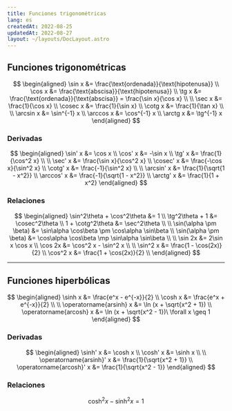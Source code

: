 ```yaml
---
title: Funciones trigonométricas
lang: es
createdAt: 2022-08-25
updatedAt: 2022-08-27
layout: ~/layouts/DocLayout.astro
---
```


<!-- toc -->

## Funciones trigonométricas

$$
\begin{aligned}
  \sin x &= \frac{\text{ordenada}}{\text{hipotenusa}} \\
  \cos x &= \frac{\text{abscisa}}{\text{hipotenusa}} \\
  \tg x &= \frac{\text{ordenada}}{\text{abscisa}} = \frac{\sin x}{\cos x} \\
  \\
  \sec x &= \frac{1}{\cos x} \\
  \cosec x &= \frac{1}{\sin x} \\
  \cotg x &= \frac{1}{\tan x} \\
  \\
  \arcsin x &= \sin^{-1} x \\
  \arccos x &= \cos^{-1} x \\
  \arctg x &= \tg^{-1} x
\end{aligned}
$$

### Derivadas

$$
\begin{aligned}
  \sin' x &= \cos x \\
  \cos' x &= -\sin x \\
  \tg' x &= \frac{1}{\cos^2 x} \\
  \\
  \sec' x &= \frac{\sin x}{\cos^2 x} \\
  \cosec' x &= \frac{-\cos x}{\sin^2 x} \\
  \cotg' x &= \frac{-1}{\sin^2 x} \\
  \\
  \arcsin' x &= \frac{1}{\sqrt{1 - x^2}} \\
  \arccos' x &= \frac{-1}{\sqrt{1 - x^2}} \\
  \arctg' x &= \frac{1}{1 + x^2}
\end{aligned}
$$

### Relaciones

$$
\begin{aligned}
  \sin^2\theta + \cos^2\theta &= 1 \\
  \tg^2\theta + 1 &= \cosec^2\theta \\
  1 + \cotg^2\theta  &= \sec^2\theta \\
  \\
  \sin(\alpha \pm \beta) &= \sin\alpha \cos\beta \pm \cos\alpha \sin\beta \\
  \sin(\alpha \pm \beta) &= \cos\alpha \cos\beta \mp \sin\alpha \sin\beta \\
  \\
  \sin 2x &= 2\sin x \cos x \\
  \cos 2x &= \cos^2 x - \sin^2 x \\
  \\
  \sin^2 x &= \frac{1 - \cos(2x)}{2} \\
  \cos^2 x &= \frac{1 + \cos(2x)}{2} \\
\end{aligned}
$$

---

## Funciones hiperbólicas

$$
\begin{aligned}
  \sinh x &= \frac{e^x - e^{-x}}{2} \\
  \cosh x &= \frac{e^x + e^{-x}}{2} \\
  \\
  \operatorname{arsinh} x &= \ln (x + \sqrt{x^2 + 1}) \\
  \operatorname{arcosh} x &= \ln (x + \sqrt{x^2 - 1})\ \forall x \geq 1
\end{aligned}
$$

### Derivadas

$$
\begin{aligned}
  \sinh' x &= \cosh x \\
  \cosh' x &= \sinh x \\
  \\
  \operatorname{arsinh}' x &= \frac{1}{\sqrt{x^2 + 1}} \\
  \operatorname{arcosh}' x &= \frac{1}{\sqrt{x^2 - 1}}
\end{aligned}
$$

### Relaciones

$$
\cosh^2 x - \sinh^2 x = 1
$$
